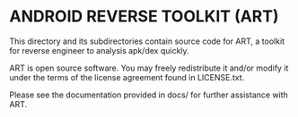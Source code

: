 ANDROID REVERSE TOOLKIT (ART)
================================

This directory and its subdirectories contain source code for ART,
a toolkit for reverse engineer to analysis apk/dex quickly.

ART is open source software. You may freely redistribute it and/or
modify it under the terms of the license agreement found in
LICENSE.txt.

Please see the documentation provided in docs/ for further
assistance with ART.


